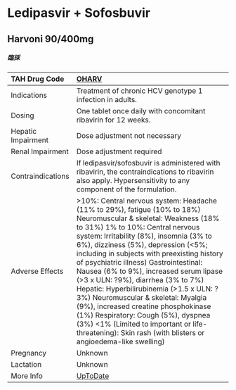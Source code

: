 # Ledipasvir + Sofosbuvir

## Harvoni 90/400mg

##### 臨採

| TAH Drug Code      | [OHARV](https://www.tahsda.org.tw/drugs/hissearch.php?drug_code=OHARV)                                                                                                                                                                                                                                                                                                                                                                                                                                                                                                                                                                                                                |
|:-------------------|:--------------------------------------------------------------------------------------------------------------------------------------------------------------------------------------------------------------------------------------------------------------------------------------------------------------------------------------------------------------------------------------------------------------------------------------------------------------------------------------------------------------------------------------------------------------------------------------------------------------------------------------------------------------------------------------|
| Indications        | Treatment of chronic HCV genotype 1 infection in adults.                                                                                                                                                                                                                                                                                                                                                                                                                                                                                                                                                                                                                              |
| Dosing             | One tablet once daily with concomitant ribavirin for 12 weeks.                                                                                                                                                                                                                                                                                                                                                                                                                                                                                                                                                                                                                        |
| Hepatic Impairment | Dose adjustment not necessary                                                                                                                                                                                                                                                                                                                                                                                                                                                                                                                                                                                                                                                         |
| Renal Impairment   | Dose adjustment required                                                                                                                                                                                                                                                                                                                                                                                                                                                                                                                                                                                                                                                              |
| Contraindications  | If ledipasvir/sofosbuvir is administered with ribavirin, the contraindications to ribavirin also apply. Hypersensitivity to any component of the formulation.                                                                                                                                                                                                                                                                                                                                                                                                                                                                                                                         |
| Adverse Effects    | >10%: Central nervous system: Headache (11% to 29%), fatigue (10% to 18%) Neuromuscular & skeletal: Weakness (18% to 31%) 1% to 10%: Central nervous system: Irritability (8%), insomnia (3% to 6%), dizziness (5%), depression (<5%; including in subjects with preexisting history of psychiatric illness) Gastrointestinal: Nausea (6% to 9%), increased serum lipase (>3 x ULN: ?9%), diarrhea (3% to 7%) Hepatic: Hyperbilirubinemia (>1.5 x ULN: ?3%) Neuromuscular & skeletal: Myalgia (9%), increased creatine phosphokinase (1%) Respiratory: Cough (5%), dyspnea (3%) <1% (Limited to important or life-threatening): Skin rash (with blisters or angioedema-like swelling) |
| Pregnancy          | Unknown                                                                                                                                                                                                                                                                                                                                                                                                                                                                                                                                                                                                                                                                               |
| Lactation          | Unknown                                                                                                                                                                                                                                                                                                                                                                                                                                                                                                                                                                                                                                                                               |
| More Info          | [UpToDate](https://www.uptodate.com/contents/ledipasvir-and-sofosbuvir-drug-information)                                                                                                                                                                                                                                                                                                                                                                                                                                                                                                                                                                                              |

